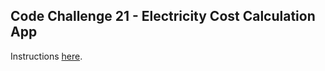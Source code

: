 ## Code Challenge 21 - Electricity Cost Calculation App

Instructions [here](https://pybit.es/articles/codechallenge21/).

